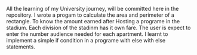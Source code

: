 All the learning of my University journey,
will be committed here in the repository.
I wrote a progam to calculate the area and perimeter of a rectangle.
To know the amount earned after Hosting a programe in the stadium.
Each division of the stadinm has it own fare.
The user is expect to enter the number audience needed for each apartment.
I learnt to implement a simple if condition in a programe with else with else statements.
